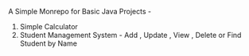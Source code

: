 A Simple Monrepo for Basic Java Projects -
1. Simple Calculator
2. Student Management System - Add , Update , View , Delete or Find Student by Name

